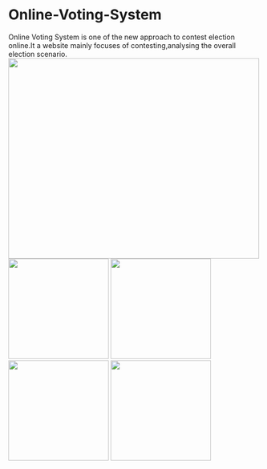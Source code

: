 ﻿# Online-Voting-System
 Online Voting System is one of the new approach to contest election online.It a website mainly focuses of contesting,analysing the overall election scenario.
<img src="https://user-images.githubusercontent.com/23560077/28918737-36229aac-7868-11e7-8cb1-4f15a77cec23.png" width="500" height="400" />
<img src="https://user-images.githubusercontent.com/23560077/28917936-0b8a2b46-7865-11e7-8cad-4d670f12c080.png" width="200" height="200" />
<img src="https://user-images.githubusercontent.com/23560077/28917936-0b8a2b46-7865-11e7-8cad-4d670f12c080.png" width="200" height="200" />
<img src="https://user-images.githubusercontent.com/23560077/28917935-0b886932-7865-11e7-823d-5a021dea3fd1.png" width="200" height="200" />
<img src="https://user-images.githubusercontent.com/23560077/28917932-0b3ac92a-7865-11e7-8fc9-3b08645c6c17.png" width="200" height="200" />
